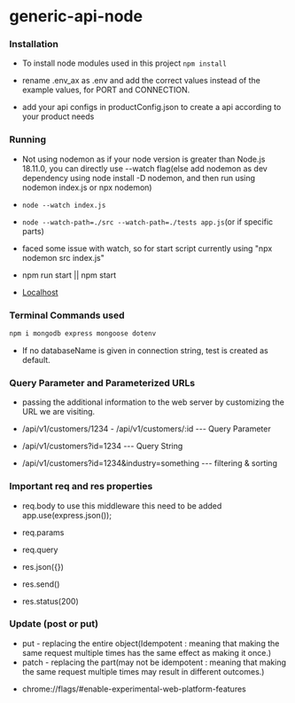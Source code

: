 # generic-api-node

### Installation

- To install node modules used in this project
`npm install`

- rename .env_ax as .env and add the correct values instead of the example values, for PORT and CONNECTION.

- add your api configs in productConfig.json to create a api according to your product needs

### Running

- Not using nodemon as if your node version is greater than Node.js 18.11.0, you can directly use --watch flag(else add nodemon as dev dependency using node install -D nodemon, and then run using nodemon index.js or npx nodemon)

- `node --watch index.js`
- `node --watch-path=./src --watch-path=./tests app.js`(or if specific parts)

- faced some issue with watch, so for start script currently using "npx nodemon src index.js"


- npm run start || npm start
- [Localhost](http://localhost:5000/)

### Terminal Commands used

```js
npm i mongodb express mongoose dotenv

```

- If no databaseName is given in connection string, test is created as default.

### Query Parameter and Parameterized URLs

- passing the additional information to the web server by customizing the URL we are visiting.

* /api/v1/customers/1234 - /api/v1/customers/:id --- Query Parameter
* /api/v1/customers?id=1234 --- Query String

* /api/v1/customers?id=1234&industry=something --- filtering & sorting

### Important req and res properties

* req.body to use this middleware this need to be added app.use(express.json());
* req.params
* req.query

* res.json({})
* res.send()
* res.status(200)


### Update (post or put)
* put - replacing the entire object(Idempotent : meaning that making the same request multiple times has the same effect as making it once.)
* patch - replacing the part(may not be idempotent : meaning that making the same request multiple times may result in different outcomes.)

- chrome://flags/#enable-experimental-web-platform-features